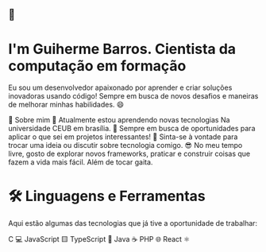 ##  👋 

# I'm Guiherme Barros. Cientista da computação em formação
  
Eu sou um desenvolvedor apaixonado por aprender e criar soluções inovadoras usando código! Sempre em busca de novos desafios e maneiras de melhorar minhas habilidades. 😄

🚀 Sobre mim
🌱 Atualmente estou aprendendo novas tecnologias Na universidade CEUB em brasília.
💼 Sempre em busca de oportunidades para aplicar o que sei em projetos interessantes!
💬 Sinta-se à vontade para trocar uma ideia ou discutir sobre tecnologia comigo.
😎 No meu tempo livre, gosto de explorar novos frameworks, praticar e construir coisas que fazem a vida mais fácil. Além de tocar gaita.

# 🛠️ Linguagens e Ferramentas
Aqui estão algumas das tecnologias que já tive a oportunidade de trabalhar:

C 💻
JavaScript 🟨
TypeScript 🚀
Java ☕
PHP 🌐
React ⚛️


